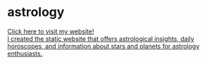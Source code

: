 # astrology

<a href="https://vaishnavigavhane.github.io/astrology/">Click here to visit my website!<br>
I created the static website that offers astrological insights, daily horoscopes, and information about stars and planets for astrology enthusiasts.</a>

